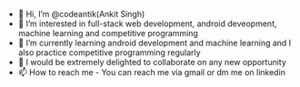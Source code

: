 - 👋 Hi, I’m @codeantik(Ankit Singh)
- 👀 I’m interested in full-stack web development, android deveopment, machine learning and competitive programming 
- 🌱 I’m currently learning android development and machine learning and I also practice competitive programming regularly
- 💞️ I would be extremely delighted to collaborate on any new opportunity
- 📫 How to reach me - You can reach me via gmail or dm me on linkedin

<!---
codeantik/codeantik is a ✨ special ✨ repository because it includes every project I have learnt from being a beginner to up until now and I will keep on adding more as I learn and explore new stuff
--->
